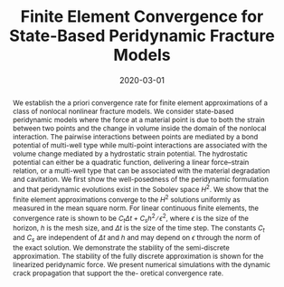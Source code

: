 ---
title: "Finite Element Convergence for State-Based Peridynamic Fracture Models"

authors:
- admin
- "Robert Lipton"
author_notes:
- ''
- "Corresponding author"
date: "2020-03-01"
doi: "10.1007/s42967-019-00039-4"

# Schedule page publish date (NOT publication's date).
publishDate: "2025-01-01"

# Publication type.
publication_types: ["article-journal"]

# Publication name and optional abbreviated publication name.
publication: "*Communications on Applied Mathematics and Computation*"
publication_short: "CAMC"

abstract: "We establish the a priori convergence rate for finite element approximations of a class of nonlocal nonlinear fracture models. We consider state-based peridynamic models where the force at a material point is due to both the strain between two points and the change in volume inside the domain of the nonlocal interaction. The pairwise interactions between points are mediated by a bond potential of multi-well type while multi-point interactions are associated with the volume change mediated by a hydrostatic strain potential. The hydrostatic potential can either be a quadratic function, delivering a linear force–strain relation, or a multi-well type that can be associated with the material degradation and cavitation. We first show the well-posedness of the peridynamic formulation and that peridynamic evolutions exist in the Sobolev space $H^2$. We show that the finite element approximations converge to the $H^2$ solutions uniformly as measured in the mean square norm. For linear continuous finite elements, the convergence rate is shown to be $C_t \\Delta t + C_s h^2∕\\epsilon^2$, where $\\epsilon$ is the size of the horizon, $h$ is the mesh size, and $\\Delta t$ is the size of the time step. The constants $C_t$ and $C_s$ are independent of $\\Delta t$ and $h$ and may depend on $\\epsilon$ through the norm of the exact solution. We demonstrate the stability of the semi-discrete approximation. The stability of the fully discrete approximation is shown for the linearized peridynamic force. We present numerical simulations with the dynamic crack propagation that support the the- oretical convergence rate."

# Summary. An optional shortened abstract.
summary: ''

tags:
- Numerical Methods
- Numerical Analysis
- Mechanics
- Peridynamics
- Fracture Mechanics
- Finite Element Method
featured: true

# links:
url_pdf: ''
url_code: ''
url_source: 'https://doi.org/10.1007/s42967-019-00039-4'
---